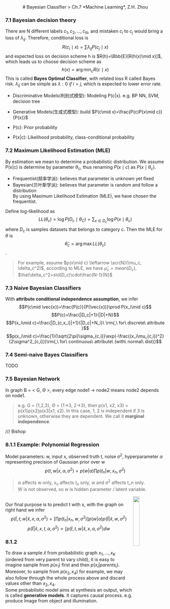 <center>
# Bayesian Classifier
> Ch.7 *Machine Learning*, Z.H. Zhou
</center>  


### 7.1 Bayesian decision theory
There are N different labels $c_1, c_2, ..., c_N$, and mistaken $c_i$ to $c_j$ would bring a loss of $\lambda_{ij}$. Therefore, conditional loss is $$R(c_i\mid x)=\sum\lambda_{ij}P(c_j\mid x)$$
and expected loss on decision scheme h is $R(h)=\Bbb{E}[R(h(x)\mid x)]$, which leads us to choose decision scheme as $$h(x)=\arg\min_{c} R(c\mid x)$$ 
This is called **Bayes Optimal Classifier**, with related loss R called Bayes risk.  $\lambda_{ij}$ can be simple as $\lambda: 0\ if\ i = j$, which is expected to lower error rate.

>
- Discriminative Models(判别式模型): Modeling P(c|x). e.g. BP NN, SVM, decision tree
- Generative Models(生成式模型): build $P(c\mid x)=\frac{P(c)P(x\mid c)}{P(x)}$

- P(c): Prior probability
- P(x|c): Likelihood probability, class-conditional probability

### 7.2 Maximum Likelihood Estimation (MLE)
By estimation we mean to determine a probabilistic distribution. We assume P(x|c) is determine by parameter $\theta_c$, thus renaming $P(x\mid c)$ as $P(x\mid \theta_c)$. 
>
- Frequentist(频率学派): believes that parameter is unknown yet fixed
- Bayesian(贝叶斯学派): believes that parameter is random and follow a distribution  
By using Maximum Likelihood Estimation (MLE), we have chosen the frequentist.

Define log-likelihood as $$LL(\theta_c)=\log P(D_c\mid \theta_C) = \sum_{x\in D_c} \log P(x\mid \theta_c)$$
where $D_c$ is samples datasets that belongs to category c.
Then the MLE for $\theta$ is $$\hat\theta_c=\arg\max LL(\theta_c)$$.
>For example, assume $p(x\mid c) \leftarrow \scr{N}(\mu_c, \delta_c^2)$, according to MLE, we have $\hat\mu_c=mean(D_c)$, $\hat\delta_c^2=std(D_c)\cdot\frac{N-1}{N}$

### 7.3 Naive Bayesian Classifiers
With **attribute conditional independence assumption**, we infer 
$$P(c\mid \vec{x})=\frac{P(c)}{P(\vec{x})}\prod P(x_i\mid c)$$
$$P(c)=\frac{|D_c|+1}{|D|+N}$$
$$P(x_i\mid c)=\frac{|D_{c,x_i}|+1}{|D_c|+N_i}\ \rm{,\ for\ discrete\ attribute }$$
$$p(x_i\mid c)=\frac{1}{\sqrt{2\pi}\sigma_{c,i}}\exp(-\frac{(x_i\mu_{c,i})^2}{2\sigma^2_{c,i}})\rm{,\ for\ continuous\ attribute\ (with\ normal\ dist)}$$

### 7.4 Semi-naive Bayes Classifiers
TODO


### 7.5 Bayesian Network
In graph B = < G, $\Theta$ >, every edge node1 -> node2 means node2 depends on node1. 
> e.g. G = {1,2,3}, $\Theta$ = {1->3, 2->3}, then p(x1, x2, x3) = p(x1)p(x2)p(x3|x1, x2). In this case, 1, 2 is independent if 3 is unknown, otherwise they are dependent. We call it **marginal independence**.

/// Bishop
### 8.1.1 Example: Polynomial Regression
Model parameters: w, input x, observed truth t, noise $\sigma^2$, hyperparameter $\alpha$ representing precision of Gaussian prior over w  
$$p(t,w|x,\alpha,\sigma^2)=p(w|a)\prod p(t_n|w,x_n,\sigma^2)$$
> $\alpha$ affects w only, $x_n$ affects $t_n$ only, w and $\sigma^2$ affects t_n only.  
> W is not observed, so w is hidden parameter / latent variable.

<img src="img/8-7.png" width="20%" align="right"></img>  
Our final purpose is to predict t with x, with the graph on right hand we infer $$p(\hat t,t,w|\hat x,x,\alpha,\sigma^2)=[\prod p(t_n|x_n,w,\sigma^2)]p(w|\alpha)p(\hat t|\hat x,w,\sigma^2)$$
$$p(\hat t|\hat x,x,t,\alpha,\sigma^2)\propto \int p(\hat t,t,w|\hat x,x,\alpha,\sigma^2) d w$$

### 8.1.2
To draw a sample $\hat x$ from probabilistic graph $x_1,...,x_K$ (ordered from very parent to vary child), it is easy to imagine sample from $p(x_1)$ first and then $p(x_i|parents_i)$.  
Moreover, to sample from $p(x_2,x_4)$ for example, we may also follow through the whole process above and discard values other than $x_2,x_4$.  
Some probabilistic model aims at synthesis an output, which is called **generative models**. It captures causal process. e.g. produce Image from object and illumination. 





